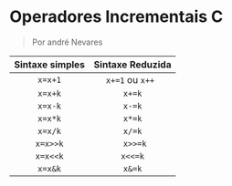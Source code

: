 # Operadores Incrementais C
> Por andré Nevares



| Sintaxe simples | Sintaxe Reduzida  |
|   :-:           |     :-:           |
|  ``` x=x+1 ```	   | ``` x+=1 ``` ou ```x++ ```       |
| ``` x=x+k ```    | ``` x+=k ```      |
| ``` x=x-k ```    |	``` x-=k ```     |
| ``` x=x*k ```    | ``` x*=k ```      |
| ``` x=x/k ```	   |   ``` x/=k ```   |
| ``` x=x>>k ```	|   ``` x>>=k```    |
| ``` x=x<<k ```	|   ``` x<<=k ```    |
| ``` x=x&k ```	  |   ``` x&=k ```     |


